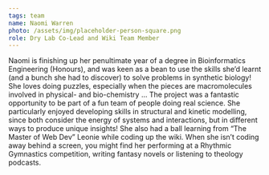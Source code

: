 ```yaml
---
tags: team
name: Naomi Warren
photo: /assets/img/placeholder-person-square.png
role: Dry Lab Co-Lead and Wiki Team Member
---
```

Naomi is finishing up her penultimate year of a degree in Bioinformatics Engineering (Honours),
and was keen as a bean to use the skills she’d learnt (and a bunch she had to discover) to solve
problems in synthetic biology! She loves doing puzzles, especially when the pieces are
macromolecules involved in physical- and bio-chemistry ... The project was a fantastic
opportunity to be part of a fun team of people doing real science. She particularly enjoyed
developing skills in structural and kinetic modelling, since both consider the energy of systems
and interactions, but in different ways to produce unique insights! She also had a ball learning
from “The Master of Web Dev” Leonie while coding up the wiki. When she isn’t coding away
behind a screen, you might find her performing at a Rhythmic Gymnastics competition, writing
fantasy novels or listening to theology podcasts.